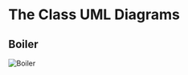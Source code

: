 # The Class UML Diagrams 

## Boiler
![Boiler](http://www.plantuml.com/plantuml/proxy?src=https://raw.githubusercontent.com/Zingam/Markdown-Document-UML-Use-Test/master/uml/Boiler.puml)

